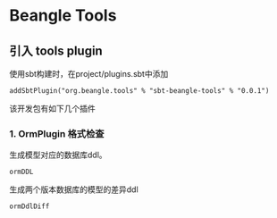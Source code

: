 # Beangle Tools

## 引入 tools plugin
使用sbt构建时，在project/plugins.sbt中添加

    addSbtPlugin("org.beangle.tools" % "sbt-beangle-tools" % "0.0.1")

该开发包有如下几个插件

### 1. OrmPlugin 格式检查

生成模型对应的数据库ddl。

    ormDDL

生成两个版本数据库的模型的差异ddl

    ormDdlDiff
